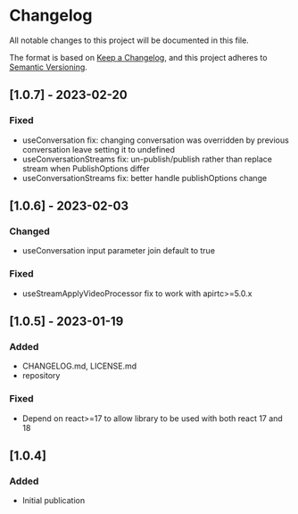 # Changelog

All notable changes to this project will be documented in this file.

The format is based on [Keep a Changelog](https://keepachangelog.com/en/1.0.0/),
and this project adheres to [Semantic Versioning](https://semver.org/spec/v2.0.0.html).

## [1.0.7] - 2023-02-20

### Fixed

* useConversation fix: changing conversation was overridden by previous conversation leave setting it to undefined
* useConversationStreams fix: un-publish/publish rather than replace stream when PublishOptions differ
* useConversationStreams fix: better handle publishOptions change

## [1.0.6] - 2023-02-03

### Changed

* useConversation input parameter join default to true

### Fixed

* useStreamApplyVideoProcessor fix to work with apirtc>=5.0.x

## [1.0.5] - 2023-01-19

### Added

* CHANGELOG.md, LICENSE.md
* repository

### Fixed

* Depend on react>=17 to allow library to be used with both react 17 and 18

## [1.0.4]

### Added

* Initial publication